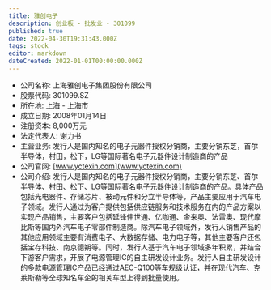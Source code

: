 ```yaml
---
title: 雅创电子
description: 创业板 - 批发业 - 301099
published: true
date: 2022-04-30T19:31:43.000Z
tags: stock
editor: markdown
dateCreated: 2022-01-01T00:00:00.000Z
---
```


- 公司名称: 上海雅创电子集团股份有限公司
- 股票代码: 301099.SZ
- 所在地: 上海 - 上海市
- 成立日期: 2008年01月14日
- 注册资本: 8,000万元
- 法定代表人: 谢力书
- 主营业务: 发行人是国内知名的电子元器件授权分销商，主要分销东芝，首尔半导体，村田，松下，LG等国际著名电子元器件设计制造商的产品
- 公司官网: [www.yctexin.com](www.yctexin.com)
- 公司介绍: 发行人是国内知名的电子元器件授权分销商，主要分销东芝、首尔半导体、村田、松下、LG等国际著名电子元器件设计制造商的产品。具体产品包括光电器件、存储芯片、被动元件和分立半导体等，产品主要应用于汽车电子领域。发行人通过为客户提供包括供应链服务和技术服务在内的产品方案以实现产品销售，主要客户包括延锋伟世通、亿咖通、金来奥、法雷奥、现代摩比斯等国内外汽车电子零部件制造商。除汽车电子领域外，发行人销售产品的其他应用领域主要有消费电子、大数据存储、电力电子等，其他主要客户还包括宝存科技、南京德朔等。同时，发行人基于汽车电子领域多年积累，并结合下游客户需求，开展了电源管理IC的自主研发设计业务。发行人自主研发设计的多款电源管理IC产品已经通过AEC-Q100等车规级认证，并在现代汽车、克莱斯勒等全球知名车企的相关车型上得到批量使用。


